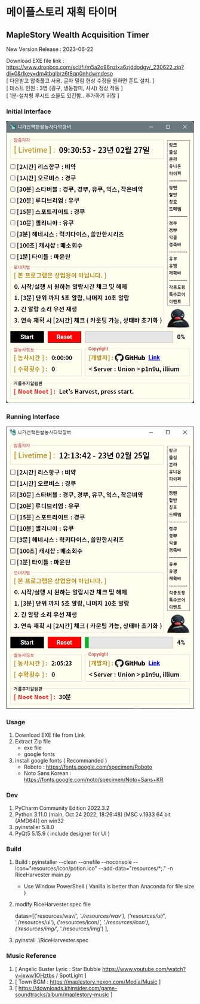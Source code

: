 # 메이플스토리 재획 타이머

## MapleStory Wealth Acquisition Timer

New Version Release : 2023-06-22

Download EXE file link : https://www.dropbox.com/scl/fi/m5a2o96nzlxa6zjddodgy/_230622.zip?dl=0&rlkey=dm4tbqlbrz6t8qp0nhdwmdeso  
[ 다운받고 압축풀고 사용. 글자 밀림 현상 수정을 원하면 폰트 설치. ]  
[ 테스트 인원 : 3명 (굉구, 냉동참미, 사시) 정상 작동 ]  
[ 1분-설치형 루시드 소울도 있긴함.. 추가하기 귀찮 ]

### Initial Interface

![img](interface_img/i_interface.png)

### Running Interface

![img](interface_img/r_interface.png)

### Usage

1. Download EXE file from Link
2. Extract Zip file
    - exe file
    - google fonts
3. install google fonts ( Recommanded )
    - Roboto : https://fonts.google.com/specimen/Roboto
    - Noto Sans Korean : https://fonts.google.com/noto/specimen/Noto+Sans+KR

### Dev

1. PyCharm Community Edition 2022.3.2
2. Python 3.11.0 (main, Oct 24 2022, 18:26:48) [MSC v.1933 64 bit (AMD64)] on win32
3. pyinstaller 5.8.0
4. PyQt5 5.15.9 ( include designer for UI )

### Build

1. Build : pyinstaller --clean --onefile --noconsole --icon="resources/icon/potion.ico" --add-data="resources/\*;." -n RiceHarvester main.py

    - Use Window PowerShell ( Vanilla is better than Anaconda for file size )

2. modify RiceHarvester.spec file

    datas=[('resources/wav/*', './resources/wav'),
    ('resources/ui/*', './resources/ui'),
    ('resources/icon/*', './resources/icon'),
    ('resources/img/*', './resources/img')
    ],

3. pyinstall .\RiceHarvester.spec

### Music Reference

1. [ Angelic Buster Lyric : Star Bubble https://www.youtube.com/watch?v=ixww1OHztbs / SpotLight ]
2. [ Town BGM : https://maplestory.nexon.com/Media/Music ]
3. [ https://downloads.khinsider.com/game-soundtracks/album/maplestory-music ]
